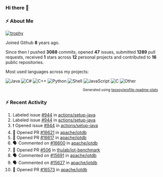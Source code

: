### Hi there 👋

### :zap: About Me

[![trophy](https://github-profile-trophy.vercel.app/?username=HTHou&theme=onedark)](https://github.com/ryo-ma/github-profile-trophy)
   
Joined Github **8** years ago.

Since then I pushed **3088** commits, opened **47** issues, submitted **1289** pull requests, received **1** stars across **12** personal projects and contributed to **16** public repositories.

Most used languages across my projects:

![Java](https://img.shields.io/static/v1?style=flat-square&label=%E2%A0%80&color=555&labelColor=%23b07219&message=Java%EF%B8%B188.7%25)
![C#](https://img.shields.io/static/v1?style=flat-square&label=%E2%A0%80&color=555&labelColor=%23178600&message=C%23%EF%B8%B13.8%25)
![C++](https://img.shields.io/static/v1?style=flat-square&label=%E2%A0%80&color=555&labelColor=%23f34b7d&message=C%2B%2B%EF%B8%B12.7%25)
![Python](https://img.shields.io/static/v1?style=flat-square&label=%E2%A0%80&color=555&labelColor=%233572A5&message=Python%EF%B8%B11.4%25)
![Shell](https://img.shields.io/static/v1?style=flat-square&label=%E2%A0%80&color=555&labelColor=%2389e051&message=Shell%EF%B8%B10.7%25)
![JavaScript](https://img.shields.io/static/v1?style=flat-square&label=%E2%A0%80&color=555&labelColor=%23f1e05a&message=JavaScript%EF%B8%B10.5%25)
![C](https://img.shields.io/static/v1?style=flat-square&label=%E2%A0%80&color=555&labelColor=%23555555&message=C%EF%B8%B10.4%25)
![Other](https://img.shields.io/static/v1?style=flat-square&label=%E2%A0%80&color=555&labelColor=%23ededed&message=Other%EF%B8%B11.5%25)

<p align="right"><sub>Generated using <a href="https://github.com/marketplace/actions/profile-readme-stats">teoxoy/profile-readme-stats</a></sub></p>


<!--![](https://github.com/HTHou/HTHou/blob/output/github-contribution-grid-snake.svg)-->

<!--![Haonan Hou's github stats](https://github-readme-stats.vercel.app/api?username=HTHou&count_private=true&show_icons=true&theme=onedark)-->

<!--![Haonan Hou's wakatime stats](https://github-readme-stats.vercel.app/api/wakatime?username=HTHou&layout=compact&theme=onedark)-->

<!--![Top Langs](https://github-readme-stats.vercel.app/api/top-langs/?username=HTHou&theme=onedark&layout=compact)-->

### :zap: Recent Activity
<!--START_SECTION:activity-->
1.  Labeled issue [#944](https://github.com/actions/setup-java/issues/944) in [actions/setup-java](https://github.com/actions/setup-java)
2.  Labeled issue [#944](https://github.com/actions/setup-java/issues/944) in [actions/setup-java](https://github.com/actions/setup-java)
3. ❗ Opened issue [#944](https://github.com/actions/setup-java/issues/944) in [actions/setup-java](https://github.com/actions/setup-java)
4. 💪 Opened PR [#16621](undefined) in [apache/iotdb](https://github.com/apache/iotdb)
5. 💪 Opened PR [#16617](undefined) in [apache/iotdb](https://github.com/apache/iotdb)
6. 🗣 Commented on [#16600](https://github.com/apache/iotdb/issues/16600#issuecomment-3410457210) in [apache/iotdb](https://github.com/apache/iotdb)
7. 💪 Opened PR [#506](undefined) in [thulab/iot-benchmark](https://github.com/thulab/iot-benchmark)
8. 🗣 Commented on [#15691](https://github.com/apache/iotdb/pull/15691#issuecomment-3399655085) in [apache/iotdb](https://github.com/apache/iotdb)
9. 🗣 Commented on [#15627](https://github.com/apache/iotdb/pull/15627#issuecomment-3399654317) in [apache/iotdb](https://github.com/apache/iotdb)
10. 💪 Opened PR [#16573](undefined) in [apache/iotdb](https://github.com/apache/iotdb)
<!--END_SECTION:activity-->

<!--
**HTHou/HTHou** is a ✨ _special_ ✨ repository because its `README.md` (this file) appears on your GitHub profile.

Here are some ideas to get you started:

- 🔭 I’m currently working on ...
- 🌱 I’m currently learning ...
- 👯 I’m looking to collaborate on ...
- 🤔 I’m looking for help with ...
- 💬 Ask me about ...
- 📫 How to reach me: ...
- 😄 Pronouns: ...
- ⚡ Fun fact: ...
-->

